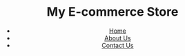 <html>
<head>
 <title>My E-commerce Store</title>
 <meta charset="UTF-8">
 <meta name="viewport" content="width=device-width, initial-scale=1.0">
 <link rel="stylesheet" href="AMOL.CSS">
</head>
<body>
 <header>
 <h1>My E-commerce Store</h1>
 <nav>
 <ul>
 <li><a href="index.html">Home</a></li>
 <li><a href="E COMMERCE ABOUT US.HTML">About Us</a></li>
 <li><a href="E COMMERCE CONTACT US PAGE.HTML">Contact Us</a>
 </ul>
 </nav>
 </header>
